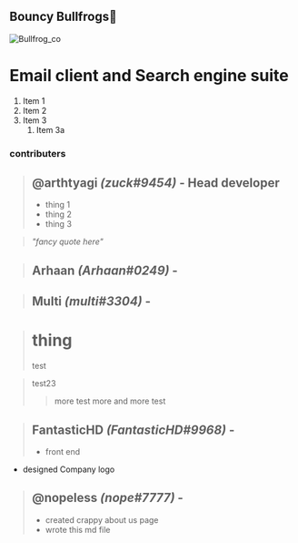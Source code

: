 ## Bouncy Bullfrogs🐸
![Bullfrog_co](https://cdn.discordapp.com/attachments/738752019392757881/741938900720943164/unknown.png)
# Email client and Search engine suite






1. Item 1
1. Item 2
1. Item 3
	1. Item 3a















### contributers
> ## @arthtyagi *(zuck#9454)* - Head developer
> * thing 1
> * thing 2
> * thing 3

> *"fancy quote here"*

###
> ## **Arhaan** *(Arhaan#0249)* - 

###
> ## **Multi** *(multi#3304)* - 



> # thing
> test

> test23
> > more test
> > more and  more test

###
> ## **FantasticHD** *(FantasticHD#9968)* - 
> * front end
* designed Company logo

###
> ## @nopeless *(nope#7777)* - 
> * created crappy about us page
> * wrote this md file
































